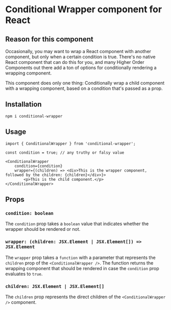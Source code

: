 # Conditional Wrapper component for React

## Reason for this component
Occasionally, you may want to wrap a React component with another component, but only when a certain condition is true. There's no native React component that can do this for you, and many Higher Order Components out there add a ton of options for conditionally rendering a wrapping component.

This component does only one thing: Conditionally wrap a child component with a wrapping component, based on a condition that's passed as a prop.

## Installation
`npm i conditional-wrapper`

## Usage
```
import { ConditionalWrapper } from 'conditional-wrapper';

const condition = true; // any truthy or falsy value

<ConditionalWrapper
	condition={condition}
	wrapper={(children) => <div>This is the wrapper component, followed by the children: {children}</div>}>
		<p>This is the child component.</p>
</ConditionalWrapper>
```

## Props

### `condition: boolean`
The `condition` prop takes a `boolean` value that indicates whether the wrapper should be rendered or not.

### `wrapper: (children: JSX.Element | JSX.Element[]) => JSX.Element`
The `wrapper` prop takes a `function` with a parameter that represents the `children` prop of the `<ConditionalWrapper />`. The function returns the wrapping component that should be rendered in case the `condition` prop evaluates to `true`.

### `children: JSX.Element | JSX.Element[]`
The `children` prop represents the direct children of the `<ConditionalWrapper />` component.